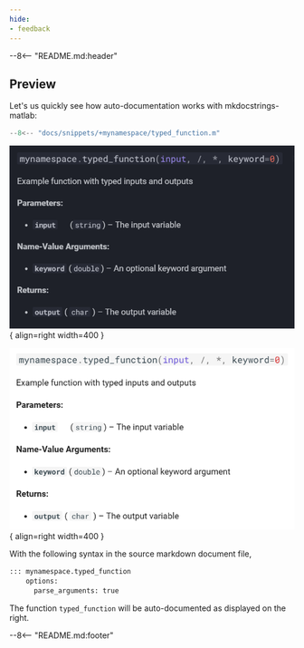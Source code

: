 ```yaml
---
hide:
- feedback
---
```


--8<-- "README.md:header"

## Preview 

Let's us quickly see how auto-documentation works with mkdocstrings-matlab:

```matlab title="Function making use of Argument Validation in namespace +mynamespace"
--8<-- "docs/snippets/+mynamespace/typed_function.m"
```

<div class="result" markdown>

![Image title](img/preview_dark.png#only-dark){ align=right width=400 }

![Image title](img/preview_light.png#only-light){ align=right width=400 }

With the following syntax in the source markdown document file,

```markdown title="source markdown document"
::: mynamespace.typed_function
    options:
      parse_arguments: true
```

The function `typed_function` will be auto-documented as displayed on the right. 

</div>

--8<-- "README.md:footer"
